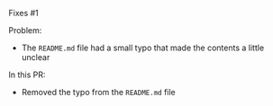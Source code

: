 Fixes #1

Problem:
* The `README.md` file had a small typo that made the contents a little unclear

In this PR:
* Removed the typo from the `README.md` file